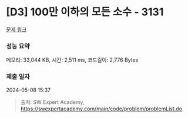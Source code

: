 # [D3] 100만 이하의 모든 소수 - 3131 

[문제 링크](https://swexpertacademy.com/main/code/problem/problemDetail.do?contestProbId=AV_6mRsasV8DFAWS) 

### 성능 요약

메모리: 33,044 KB, 시간: 2,511 ms, 코드길이: 2,776 Bytes

### 제출 일자

2024-05-08 15:37



> 출처: SW Expert Academy, https://swexpertacademy.com/main/code/problem/problemList.do